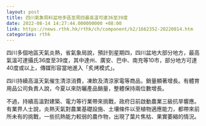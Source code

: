 ```yaml
---
layout: post
title: 四川氣象局料盆地多區至周四最高溫可達36至39度
date: 2022-08-14 14:27:44.000000000 +08:00
link: https://news.rthk.hk/rthk/ch/component/k2/1662352-20220814.htm
categories: rthk
---
```


四川多個地區天氣炎熱，省氣象局說，預計到星期四，四川盆地大部分地方，最高氣溫可達攝氏36度至39度，其中達州、廣安、巴中、南充等10市，部分地方可達40度或以上，傳媒形容當地進入「炙烤模式」。

四川持續高溫天氣催生清涼消費，凍飲及清涼家電等商品，銷量顯著增長。有體育用品公司負責人說，今夏以來防曬產品銷量，整體保持兩位數增長。

不過，持續高溫對建築、電力等行業帶來挑戰，政府日前啟動農業三級抗旱響應。有業界人士說，炎熱天氣對農業基礎設施、土壤條件以至植物適應能力，都帶來前所未有的挑戰，一些抗熱能力較弱的農作物，出現了葉片焦枯、果實萎縮的情況。
